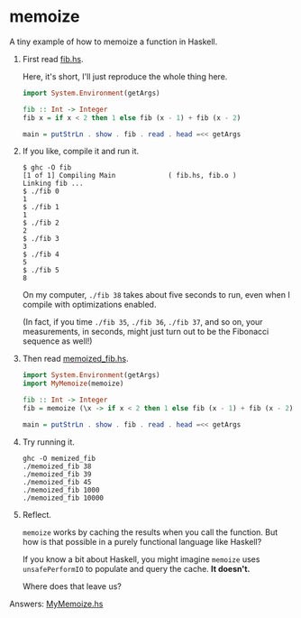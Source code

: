 # memoize

A tiny example of how to memoize a function in Haskell.

1.  First read [fib.hs](fib.hs).

    Here, it's short, I'll just reproduce the whole thing here.

    ```haskell
    import System.Environment(getArgs)

    fib :: Int -> Integer
    fib x = if x < 2 then 1 else fib (x - 1) + fib (x - 2)

    main = putStrLn . show . fib . read . head =<< getArgs
    ```

2.  If you like, compile it and run it.

        $ ghc -O fib
        [1 of 1] Compiling Main             ( fib.hs, fib.o )
        Linking fib ...
        $ ./fib 0
        1
        $ ./fib 1
        1
        $ ./fib 2
        2
        $ ./fib 3
        3
        $ ./fib 4
        5
        $ ./fib 5
        8

    On my computer, `./fib 38` takes about five seconds to run,
    even when I compile with optimizations enabled.

    (In fact, if you time `./fib 35`, `./fib 36`, `./fib 37`, and so on,
    your measurements, in seconds, might just turn out to be
    the Fibonacci sequence as well!)

3.  Then read [memoized_fib.hs](memoized_fib.hs).

    ```haskell
    import System.Environment(getArgs)
    import MyMemoize(memoize)

    fib :: Int -> Integer
    fib = memoize (\x -> if x < 2 then 1 else fib (x - 1) + fib (x - 2))

    main = putStrLn . show . fib . read . head =<< getArgs
    ```

4.  Try running it.

        ghc -O memized_fib
        ./memoized_fib 38
        ./memoized_fib 39
        ./memoized_fib 45
        ./memoized_fib 1000
        ./memoized_fib 10000

5.  Reflect.

    `memoize` works by caching the results when you call the function.
    But how is that possible in a purely functional language like Haskell?

    If you know a bit about Haskell, you might imagine `memoize` uses
    `unsafePerformIO` to populate and query the cache. **It doesn't.**

    Where does that leave us?

Answers: [MyMemoize.hs](MyMemoize.hs)

